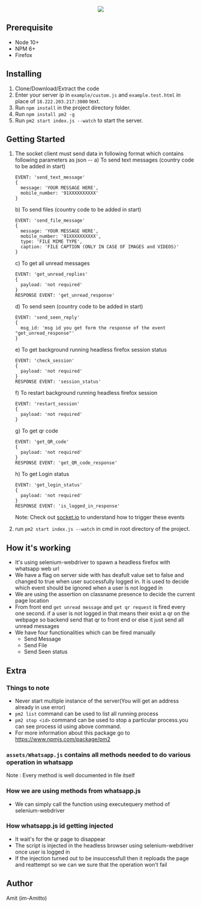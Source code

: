 <p align="center">
    <img src="https://encrypted-tbn0.gstatic.com/images?q=tbn:ANd9GcTSpkzb6HDiERinGs5C5RjWMYMndyHh0ZrUml7PwIHDaxdRxgdK">
</p>

## Prerequisite

- Node 10+
- NPM 6+
- Firefox

## Installing

1.  Clone/Download/Extract the code
2.  Enter your server ip in `example/custom.js` and `example.test.html` in place of `18.222.203.217:3000` text.
3.  Run `npm install` in the project directory folder.
4.  Run `npm install pm2 -g`
5.  Run `pm2 start index.js --watch` to start the server.

## Getting Started

1.  The socket client must send data in following format which contains following parameters as json --
    a) To send text messages (country code to be added in start)

    ```
    EVENT: 'send_text_message'
    {
      message: 'YOUR MESSAGE HERE',
      mobile_number: '91XXXXXXXXXX'
    }
    ```

    b) To send files (country code to be added in start)

    ```
    EVENT: 'send_file_message'
    {
      message: 'YOUR MESSAGE HERE',
      mobile_number: '91XXXXXXXXXX',
      type: 'FILE MIME TYPE',
      caption: 'FILE CAPTION (ONLY IN CASE OF IMAGES and VIDEOS)'
    }
    ```

    c) To get all unread messages

    ```
    EVENT: 'get_unread_replies'
    {
      payload: 'not required'
    }
    RESPONSE EVENT: 'get_unread_response'
    ```

    d) To send seen (country code to be added in start)

    ```
    EVENT: 'send_seen_reply'
    {
      msg_id: 'msg id you get form the response of the event "get_unread_response"'
    }
    ```

    e) To get background running headless firefox session status

    ```
    EVENT: 'check_session'
    {
      payload: 'not required'
    }
    RESPONSE EVENT: 'session_status'
    ```

    f) To restart background running headless firefox session

    ```
    EVENT: 'restart_session'
    {
      payload: 'not required'
    }
    ```

    g) To get qr code

    ```
    EVENT: 'get_QR_code'
    {
      payload: 'not required'
    }
    RESPONSE EVENT: 'get_QR_code_response'
    ```

    h) To get Login status

    ```
    EVENT: 'get_login_status'
    {
      payload: 'not required'
    }
    RESPONSE EVENT: 'is_logged_in_response'
    ```

    Note: Check out [socket.io](https://socket.io/) to understand how to trigger these events

2.  run `pm2 start index.js --watch` in cmd in root directory of the project.

## How it's working

- It's using selenium-webdriver to spawn a headless firefox with whatsapp web url
- We have a flag on server side with has deafult value set to false and changed to true when user successfully logged in. It is used to decide which event should be ignored when a user is not logged in
- We are using the assertion on classname presence to decide the current page location
- From front end `get unread message` and `get qr request` is fired every one second. if a user is not logged in that means their exist a qr on the webpage so backend send that qr to front end or else it just send all unread messages
- We have four functionalities which can be fired manually
  - Send Message
  - Send File
  - Send Seen status

## Extra

### Things to note

- Never start multiple instance of the server(You will get an address already in use error)
- `pm2 list` command can be used to list all running process
- `pm2 stop <id>` command can be used to stop a particular process.you can see process id using above command.
- For more information about this package go to https://www.npmjs.com/package/pm2

### `assets/Whatsapp.js` contains all methods needed to do various operation in whatsapp

Note : Every method is well documented in file itself

### How we are using methods from whatsapp.js

- We can simply call the function using executequery method of selenium-webdriver

### How whatsapp.js id getting injected

- It wait's for the qr page to disappear
- The script is injected in the headless browser using selenium-webdriver once user is logged in
- If the injection turned out to be insuccessfull then it reploads the page and reattempt so we can we sure that the operation won't fail

## Author

Amit (im-Amitto)
